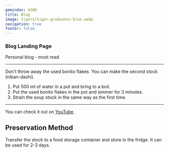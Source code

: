```yaml
---
gemindex: A300
title: Blog
image: tigers/tiger-graduates-blue.webp
navigation: true
footer: false
---
```


### Blog Landing Page

Personal blog - most read

---

Don't throw away the used bonito flakes. You can make the second stock (niban-dashi).

1. Put 500 ml of water in a pot and bring to a boil.
2. Put the used bonito flakes in the pot and simmer for 3 minutes.
3. Strain the soup stock in the same way as the first time.

---

You can check it out on [YouTube](https://youtu.be/6Lxdp1R40EY).

## Preservation Method

Transfer the stock to a food storage container and store in the fridge. It can be used for 2-3 days.

<Tips />
